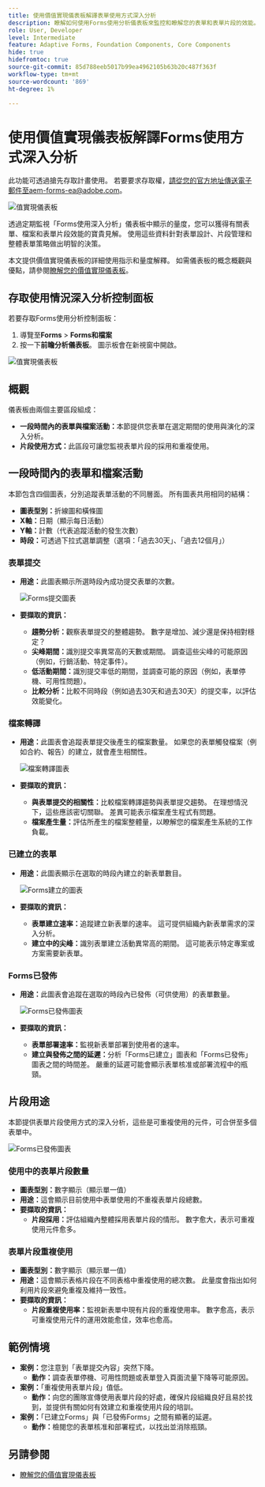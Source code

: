 ```yaml
---
title: 使用價值實現儀表板解譯表單使用方式深入分析
description: 瞭解如何使用Forms使用分析儀表板來監控和瞭解您的表單和表單片段的效能。
role: User, Developer
level: Intermediate
feature: Adaptive Forms, Foundation Components, Core Components
hide: true
hidefromtoc: true
source-git-commit: 85d788eeb5017b99ea4962105b63b20c487f363f
workflow-type: tm+mt
source-wordcount: '869'
ht-degree: 1%

---
```



# 使用價值實現儀表板解譯Forms使用方式深入分析

<span class="preview">此功能可透過搶先存取計畫使用。 若要要求存取權，請從您的官方地址傳送電子郵件至aem-forms-ea@adobe.com。<span>

![值實現儀表板](/help/edge/docs/forms/universal-editor/assets/forms-insights-banner.svg)


透過定期監視「Forms使用深入分析」儀表板中顯示的量度，您可以獲得有關表單、檔案和表單片段效能的寶貴見解。 使用這些資料針對表單設計、片段管理和整體表單策略做出明智的決策。

本文提供價值實現儀表板的詳細使用指示和量度解釋。 如需儀表板的概念概觀與優點，請參閱[瞭解您的價值實現儀表板](/help/forms/aem-forms-value-realization-dashboard.md)。


## 存取使用情況深入分析控制面板

若要存取Forms使用分析控制面板：

1. 導覽至&#x200B;**Forms** > **Forms和檔案**
1. 按一下&#x200B;**前瞻分析儀表板**。 圖示板會在新視窗中開啟。

![值實現儀表板](/help/forms/assets/forms-usage-insights.png)

## 概觀

儀表板由兩個主要區段組成：

- **一段時間內的表單與檔案活動：**&#x200B;本節提供您表單在選定期間的使用與演化的深入分析。
- **片段使用方式：**&#x200B;此區段可讓您監視表單片段的採用和重複使用。

## 一段時間內的表單和檔案活動

本節包含四個圖表，分別追蹤表單活動的不同層面。 所有圖表共用相同的結構：

- **圖表型別：**&#x200B;折線圖和橫條圖
- **X軸：**&#x200B;日期（顯示每日活動）
- **Y軸：**&#x200B;計數（代表追蹤活動的發生次數）
- **時段：**&#x200B;可透過下拉式選單調整（選項：「過去30天」、「過去12個月」）




### 表單提交

- **用途：**&#x200B;此圖表顯示所選時段內成功提交表單的次數。

  ![Forms提交圖表](/help/forms/assets/forms-submissions-vr-dashboard-form-insights.png)
- **要擷取的資訊：**
   - **趨勢分析：**&#x200B;觀察表單提交的整體趨勢。 數字是增加、減少還是保持相對穩定？
   - **尖峰期間：**&#x200B;識別提交率異常高的天數或期間。 調查這些尖峰的可能原因（例如，行銷活動、特定事件）。
   - **低活動期間：**&#x200B;識別提交率低的期間，並調查可能的原因（例如，表單停機、可用性問題）。
   - **比較分析：**&#x200B;比較不同時段（例如過去30天和過去30天）的提交率，以評估效能變化。

### 檔案轉譯

- **用途：**&#x200B;此圖表會追蹤表單提交後產生的檔案數量。 如果您的表單觸發檔案（例如合約、報告）的建立，就會產生相關性。

  ![檔案轉譯圖表](/help/forms/assets/document-rendetions-vr-dashboard-form-insights.png)


- **要擷取的資訊：**
   - **與表單提交的相關性：**&#x200B;比較檔案轉譯趨勢與表單提交趨勢。 在理想情況下，這些應該密切關聯。 差異可能表示檔案產生程式有問題。
   - **檔案產生量：**&#x200B;評估所產生的檔案整體量，以瞭解您的檔案產生系統的工作負載。

### 已建立的表單


- **用途：**&#x200B;此圖表顯示在選取的時段內建立的新表單數目。

  ![Forms建立的圖表](/help/forms/assets/forms-created-vr-dashboard-form-insights.png)

- **要擷取的資訊：**
   - **表單建立速率：**&#x200B;追蹤建立新表單的速率。 這可提供組織內新表單需求的深入分析。
   - **建立中的尖峰：**&#x200B;識別表單建立活動異常高的期間。 這可能表示特定專案或方案需要新表單。

### Forms已發佈

- **用途：**&#x200B;此圖表會追蹤在選取的時段內已發佈（可供使用）的表單數量。

  ![Forms已發佈圖表](/help/forms/assets/forms-publish-vr-dashboard-form-insights.png)


- **要擷取的資訊：**
   - **表單部署速率：**&#x200B;監視新表單部署到使用者的速率。
   - **建立與發佈之間的延遲：**&#x200B;分析「Forms已建立」圖表和「Forms已發佈」圖表之間的時間差。 嚴重的延遲可能會顯示表單核准或部署流程中的瓶頸。

## 片段用途

本節提供表單片段使用方式的深入分析，這些是可重複使用的元件，可合併至多個表單中。

![Forms已發佈圖表](/help/forms/assets/fragment-usage-vr-dashboard-form-insights.png)

### 使用中的表單片段數量

- **圖表型別：**&#x200B;數字顯示（顯示單一值）
- **用途：**&#x200B;這會顯示目前使用中表單使用的不重複表單片段總數。
- **要擷取的資訊：**
   - **片段採用：**&#x200B;評估組織內整體採用表單片段的情形。 數字愈大，表示可重複使用元件愈多。

### 表單片段重複使用

- **圖表型別：**&#x200B;數字顯示（顯示單一值）
- **用途：**&#x200B;這會顯示表格片段在不同表格中重複使用的總次數。 此量度會指出如何利用片段來避免重複及維持一致性。
- **要擷取的資訊：**
   - **片段重複使用率：**&#x200B;監視新表單中現有片段的重複使用率。 數字愈高，表示可重複使用元件的運用效能愈佳，效率也愈高。

## 範例情境

- **案例：**&#x200B;您注意到「表單提交內容」突然下降。
   - **動作：**&#x200B;調查表單停機、可用性問題或表單登入頁面流量下降等可能原因。
- **案例：**「重複使用表單片段」值低。
   - **動作：**&#x200B;向您的團隊宣傳使用表單片段的好處，確保片段組織良好且易於找到，並提供有關如何有效建立和重複使用片段的培訓。
- **案例：**「已建立Forms」與「已發佈Forms」之間有顯著的延遲。
   - **動作：**&#x200B;檢閱您的表單核准和部署程式，以找出並消除瓶頸。



## 另請參閱

- [瞭解您的價值實現儀表板](/help/forms/aem-forms-value-realization-dashboard.md)